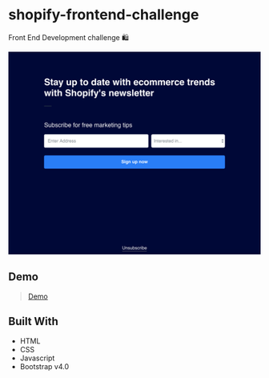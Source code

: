 # shopify-frontend-challenge
Front End Development challenge 🛍

![screenshot](screenshot.png)

## Demo
> [Demo](https://www.useloom.com/share/eaf0de1b97cf474e825704a4b99654fe)

## Built With
+ HTML
+ CSS
+ Javascript
+ Bootstrap v4.0